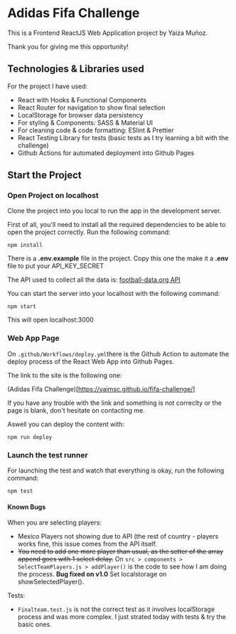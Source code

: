 # Adidas Fifa Challenge

This is a Frontend ReactJS Web Application project by Yaiza Muñoz.

Thank you for giving me this opportunity!

## Technologies & Libraries used

For the project I have used:
- React with Hooks & Functional Components
- React Router for navigation to show final selection
- LocalStorage for browser data persistency
- For styling & Components: SASS & Material UI
- For cleaning code & code formatting: ESlint & Prettier
- React Testing Library for tests (basic tests as I try learning a bit with the challenge)
- Github Actions for automated deployment into Github Pages

## Start the Project
### Open Project on localhost

Clone the project into you local to run the app in the development server.

First of all, you'll need to install all the required dependencies to be able to open the project correctly. Run the following command:

`npm install`

There is a **.env.example** file in the project. Copy this one the make it a **.env** file to put your API_KEY_SECRET

The API used to collect all the data is: [football-data.org API](football-data.org)

You can start the server into your localhost with the following command:

`npm start`

This will open localhost:3000

### Web App Page

On `.github/Workflows/deploy.yml`there is the Github Action to automate the deploy process of the React Web App into Github Pages.

The link to the site is the following one:

(Adidas Fifa Challenge)[https://yaimsc.github.io/fifa-challenge/]

If you have any trouble with the link and something is not correclty or the page is blank, don't hesitate on contacting me.

Aswell you can deploy the content with:

`npm run deploy`

### Launch the test runner

For launching the test and watch that everything is okay, run the following command:

`npm test`

#### Known Bugs

When you are selecting players:
 - Mexico Players not showing due to API (the rest of country - players works fine, this issue comes from the API itself.
 - ~~You need to add one more player than usual, as the setter of the array append goes with 1 select delay.~~
  On `src > components > SelectTeamPlayers.js > addPlayer()` is the code to see how I am doing the process.
  **Bug fixed on v1.0** Set localstorage on showSelectedPlayer().

Tests:
- `Finalteam.test.js` is not the correct test as it involves localStorage process and was more complex. I just strated today with tests & try the basic ones.

